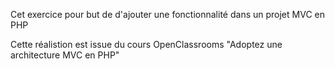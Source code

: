 Cet exercice pour but de d'ajouter une fonctionnalité dans un projet MVC en PHP

Cette réalistion est issue du cours OpenClassrooms "Adoptez une architecture MVC en PHP"
